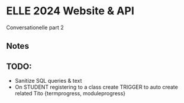 # ELLE 2024 Website & API

  Conversationelle part 2

## Notes


## TODO:
  - Sanitize SQL queries & text
  - On STUDENT registering to a class
    create TRIGGER to auto create related Tito {termprogress, moduleprogress}